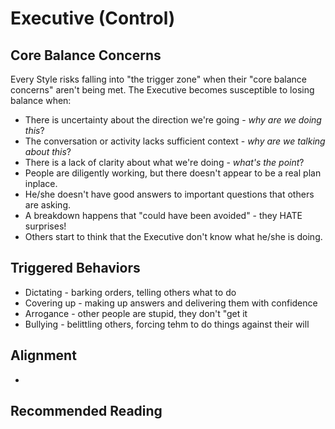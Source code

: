 # Executive (Control)

## Core Balance Concerns

Every Style risks falling into "the trigger zone" when their "core balance concerns" aren't being met. The Executive becomes susceptible to losing balance when:
* There is uncertainty about the direction we're going - *why are we doing this*?
* The conversation or activity lacks sufficient context - *why are we talking about this*?
* There is a lack of clarity about what we're doing - *what's the point*?
* People are diligently working, but there doesn't appear to be a real plan inplace.
* He/she doesn't have good answers to important questions that others are asking.
* A breakdown happens that "could have been avoided" - they HATE surprises!
* Others start to think that the Executive don't know what he/she is doing.


## Triggered Behaviors
* Dictating - barking orders, telling others what to do
* Covering up - making up answers and delivering them with confidence
* Arrogance - other people are stupid, they don't "get it
* Bullying - belittling others, forcing tehm to do things against their will



## Alignment

* 

## Recommended Reading

